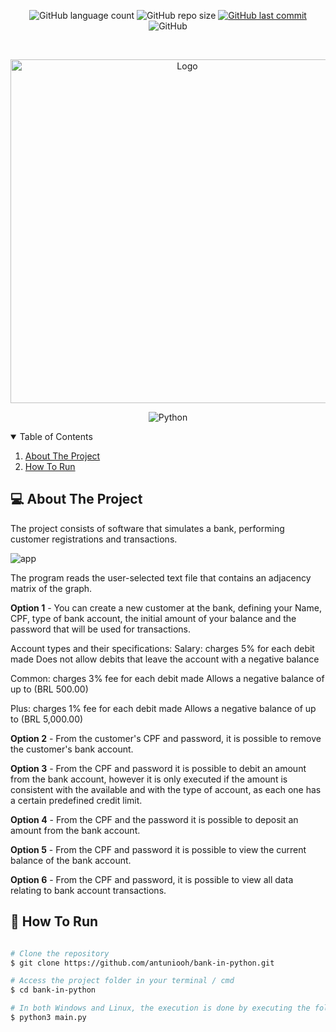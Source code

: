 <p align="center">
  <img alt="GitHub language count" src="https://img.shields.io/github/languages/count/antuniooh/bank-in-python">

  <img alt="GitHub repo size" src="https://img.shields.io/github/repo-size/antuniooh/bank-in-python">
  
  <a href="https://github.com/antuniooh/bank-in-python/commits/master">
    <img alt="GitHub last commit" src="https://img.shields.io/github/last-commit/antuniooh/bank-in-python">
  </a>
  
   <img alt="GitHub" src="https://img.shields.io/github/license/antuniooh/bank-in-python">
</p>

<!-- PROJECT LOGO -->
<br />
<p align="center">
  <a href="https://github.com/antuniooh/bank-in-python">
    <img src="https://cdn0.iconfinder.com/data/icons/thin-analytics/57/thin-360_hierarchy_diagram_structure-512.png" alt="Logo" width="550">
  </a>
</p>

<p align="center">
  <img alt="Python" src="https://img.shields.io/badge/Python-darkblue?style=for-the-badge&logo=python&logoColor=white"/>
</p>


<!-- TABLE OF CONTENTS -->
<details open="open">
  <summary>Table of Contents</summary>
  <ol>
    <li>
      <a href="#-about-the-project">About The Project</a>
    </li>
    <li>
      <a href="#-how-to-run">How To Run</a>
    </li>
  </ol>
</details>


<!-- ABOUT THE PROJECT -->
## 💻 About The Project
The project consists of software that simulates a bank, performing customer registrations and transactions.

![app](https://github.com/antuniooh/bank-in-python/blob/master/images/example.png)

The program reads the user-selected text file that contains an adjacency matrix of the graph.

**Option 1** - You can create a new customer at the bank, defining your Name, CPF, type of bank account, the initial amount of your balance and the password that will be used for transactions.

Account types and their specifications: Salary: charges 5% for each debit made Does not allow debits that leave the account with a negative balance

Common: charges 3% fee for each debit made Allows a negative balance of up to (BRL 500.00)

Plus: charges 1% fee for each debit made Allows a negative balance of up to (BRL 5,000.00)

**Option 2** - From the customer's CPF and password, it is possible to remove the customer's bank account.

**Option 3** - From the CPF and password it is possible to debit an amount from the bank account, however it is only executed if the amount is consistent with the available and with the type of account, as each one has a certain predefined credit limit.

**Option 4** - From the CPF and the password it is possible to deposit an amount from the bank account.

**Option 5** - From the CPF and password it is possible to view the current balance of the bank account.

**Option 6** - From the CPF and password, it is possible to view all data relating to bank account transactions.

<!-- HOW TO RUN -->
## 🚀 How To Run

```bash

# Clone the repository
$ git clone https://github.com/antuniooh/bank-in-python.git

# Access the project folder in your terminal / cmd
$ cd bank-in-python

# In both Windows and Linux, the execution is done by executing the following line in the terminal, or using an IDE of your choice.
$ python3 main.py

```